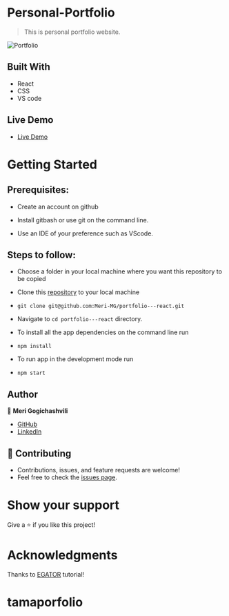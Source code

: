 # Personal-Portfolio
> This is personal portfolio website.

![Portfolio](https://raw.github.com/Meri-MG/portfolio---react/master/src/assets/port.png)

## Built With

- React
- CSS
- VS code

## Live Demo

- [Live Demo](https://meri-mg-portfolio.netlify.app/)


# Getting Started
## Prerequisites:


- Create an account on github

- Install gitbash or use git on the command line.

- Use an IDE of your preference such as VScode.

## Steps to follow:

- Choose a folder in your local machine where you want this repository to be copied

- Clone this [repository](https://github.com/Meri-MG/portfolio---react) to your local machine 
- ```
  git clone git@github.com:Meri-MG/portfolio---react.git
  ```

- Navigate to `cd portfolio---react`  directory.

- To install all the app dependencies on the command line run
- ```
  npm install
  ``` 
- To run app in the development mode run 
- ```
  npm start
  ```


## Author

:woman: **Meri Gogichashvili**

- [GitHub](https://github.com/Meri-MG)
- [LinkedIn](https://www.linkedin.com/in/meri-gogichashvili/)

## 🤝 Contributing
- Contributions, issues, and feature requests are welcome!
- Feel free to check the [issues page](https://github.com/Meri-MG/portfolio---react/issues).

# Show your support
Give a ⭐ if you like this project!

# Acknowledgments
Thanks to [EGATOR](https://www.youtube.com/watch?v=G-Cr00UYokU&list=WL&index=55&t=1845s) tutorial!
# tamaporfolio
